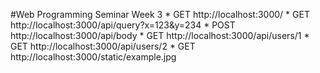 #Web Programming Seminar Week 3
	* GET	http://localhost:3000/
	* GET	http://localhost:3000/api/query?x=123&y=234
	* POST	http://localhost:3000/api/body
	* GET	http://localhost:3000/api/users/1
	* GET	http://localhost:3000/api/users/2
	* GET	http://localhost:3000/static/example.jpg
